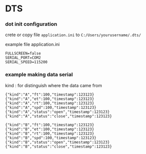 # DTS

### dot init configuration

crete or copy file `application.ini` to  `C:/Users/yourusername/.dts/`

example file application.ini
```
FULLSCREEN=false
SERIAL_PORT=COM2
SERIAL_SPEED=115200
```


### example making data serial

kind : for distinguish where the data came from

```
{"kind":"A","ft":100,"timestamp":123123}
{"kind":"A","et":100,"timestamp":123123}
{"kind":"A","rt":100,"timestamp":123123}
{"kind":"A","spd":100,"timestamp":123123}
{"kind":"A","status":"open","timestamp":123123}
{"kind":"A","status":"close","timestamp":123123}
```

```
{"kind":"B","ft":100,"timestamp":123123}
{"kind":"B","et":100,"timestamp":123123}
{"kind":"B","rt":100,"timestamp":123123}
{"kind":"B","spd":100,"timestamp":123123}
{"kind":"B","status":"open","timestamp":123123}
{"kind":"B","status":"close","timestamp":123123}
```